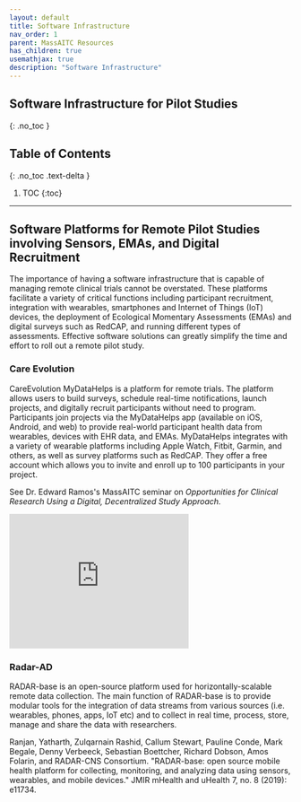 ```yaml
---
layout: default
title: Software Infrastructure
nav_order: 1
parent: MassAITC Resources
has_children: true
usemathjax: true
description: "Software Infrastructure"
---
```

## Software Infrastructure for Pilot Studies
{: .no_toc }

## Table of Contents
{: .no_toc .text-delta }

1. TOC
{:toc}
---

## Software Platforms for Remote Pilot Studies involving Sensors, EMAs, and Digital Recruitment 

The importance of having a software infrastructure that is capable of managing remote clinical trials cannot be overstated. These platforms facilitate a variety of critical functions including participant recruitment, integration with wearables, smartphones and Internet of Things (IoT) devices, the deployment of Ecological Momentary Assessments (EMAs) and digital surveys such as RedCAP, and running different types of assessments. Effective software solutions can greatly simplify the time and effort to roll out a remote pilot study.

### Care Evolution

CareEvolution MyDataHelps is a platform for remote trials. The platform allows users to build surveys, schedule real-time notifications, launch projects, and digitally recruit participants without need to program. Participants join projects via the MyDataHelps app (available on iOS, Android, and web) to provide real-world participant health data from wearables, devices with EHR data, and EMAs. MyDataHelps integrates with a variety of wearable platforms including Apple Watch, Fitbit, Garmin, and others, as well as survey platforms such as RedCAP. They offer a free  account which allows you to invite and enroll up to 100 participants in your project. 

See Dr. Edward Ramos's MassAITC seminar on *Opportunities for Clinical Research Using a Digital, Decentralized Study Approach.*
<iframe width="320" height="240" src="https://www.youtube.com/embed/FXBL5xMj9ig?si=p6blVDPtcrKPLoVk" title="YouTube video player" frameborder="0" allow="accelerometer; autoplay; clipboard-write; encrypted-media; gyroscope; picture-in-picture" allowfullscreen></iframe>

### Radar-AD

RADAR-base is an open-source platform used for horizontally-scalable remote data collection. The main function of RADAR-base is to provide modular tools for the integration of data streams from various sources (i.e. wearables, phones, apps, IoT etc) and to collect in real time, process, store, manage and share the data with researchers. 

Ranjan, Yatharth, Zulqarnain Rashid, Callum Stewart, Pauline Conde, Mark Begale, Denny Verbeeck, Sebastian Boettcher, Richard Dobson, Amos Folarin, and RADAR-CNS Consortium. "RADAR-base: open source mobile health platform for collecting, monitoring, and analyzing data using sensors, wearables, and mobile devices." JMIR mHealth and uHealth 7, no. 8 (2019): e11734.


